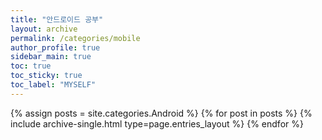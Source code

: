 ```yaml
---
title: "안드로이드 공부"
layout: archive
permalink: /categories/mobile
author_profile: true
sidebar_main: true
toc: true
toc_sticky: true
toc_label: "MYSELF"
---
```



{% assign posts = site.categories.Android %}
{% for post in posts %} {% include archive-single.html type=page.entries_layout %} {% endfor %}
